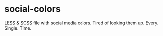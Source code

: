 social-colors
=============

LESS & SCSS file with social media colors. Tired of looking them up. Every. Single. Time.
